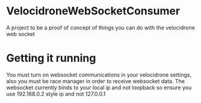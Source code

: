 # VelocidroneWebSocketConsumer
A project to be a proof of concept of things you can do with the velocidrone web socket

# Getting it running
You must turn on websocket communications in your velocidrone settings, also you must be race manager in order to receive websocket data. The websocket currently binds to your local ip and not loopback so ensure you use 192.168.0.2 style ip and not 127.0.0.1
